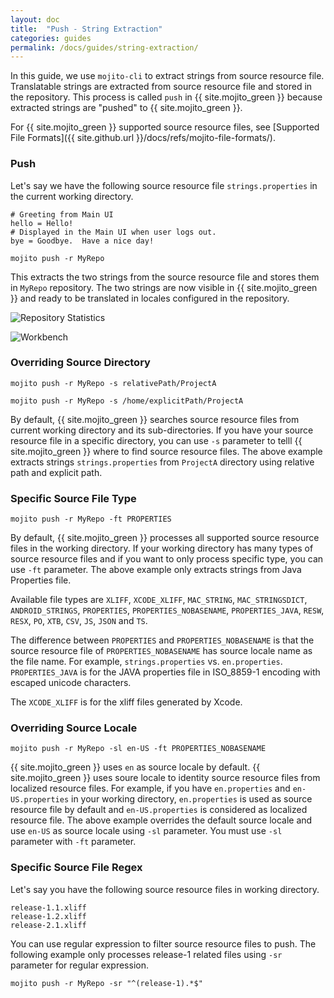 ```yaml
---
layout: doc
title:  "Push - String Extraction"
categories: guides
permalink: /docs/guides/string-extraction/
---
```


In this guide, we use `mojito-cli` to extract strings from source resource file.  Translatable strings are extracted from source resource file and stored in the repository.  This process is called `push` in {{ site.mojito_green }} because extracted strings are "pushed" to {{ site.mojito_green }}.  


For {{ site.mojito_green }} supported source resource files, see [Supported File Formats]({{ site.github.url }}/docs/refs/mojito-file-formats/).


### Push

Let's say we have the following source resource file `strings.properties` in the current working directory.

```properties
# Greeting from Main UI
hello = Hello!
# Displayed in the Main UI when user logs out.
bye = Goodbye.  Have a nice day!
```


    mojito push -r MyRepo


This extracts the two strings from the source resource file and stores them in `MyRepo` repository.  The two strings are now visible in {{ site.mojito_green }} and ready to be translated in locales configured in the repository.


![Repository Statistics](./images/repository-statistics.png)


![Workbench](./images/workbench.png)


### Overriding Source Directory

    mojito push -r MyRepo -s relativePath/ProjectA

    mojito push -r MyRepo -s /home/explicitPath/ProjectA


By default, {{ site.mojito_green }} searches source resource files from current working directory and its sub-directories.  If you have your source resource file in a specific directory, you can use `-s` parameter to telll {{ site.mojito_green }} where to find source resource files.  The above example extracts strings `strings.properties` from `ProjectA` directory using relative path and explicit path.


### Specific Source File Type

    mojito push -r MyRepo -ft PROPERTIES


By default, {{ site.mojito_green }} processes all supported source resource files in the working directory.  If your working directory has many types of source resource files and if you want to only process specific type, you can use `-ft` parameter.  The above example only extracts strings from Java Properties file.

Available file types are `XLIFF`, `XCODE_XLIFF`, `MAC_STRING`, `MAC_STRINGSDICT`, `ANDROID_STRINGS`, `PROPERTIES`, `PROPERTIES_NOBASENAME`, `PROPERTIES_JAVA`, `RESW`, `RESX`, `PO`, `XTB`, `CSV`, `JS`, `JSON` and `TS`.

The difference between `PROPERTIES` and `PROPERTIES_NOBASENAME` is that the source resource file of `PROPERTIES_NOBASENAME` has source locale name as the file name. For example, `strings.properties` vs. `en.properties`. `PROPERTIES_JAVA` is for the JAVA properties file in ISO_8859-1 encoding with escaped unicode characters.

The `XCODE_XLIFF` is for the xliff files generated by Xcode.


### Overriding Source Locale

    mojito push -r MyRepo -sl en-US -ft PROPERTIES_NOBASENAME


{{ site.mojito_green }} uses `en` as source locale by default.  {{ site.mojito_green }} uses soure locale to identity source resource files from localized resource files.  For example, if you have `en.properties` and `en-US.properties` in your working directory, `en.properties` is used as source resource file by default and `en-US.properties` is considered as localized resource file. The above example overrides the default source locale and use `en-US` as source locale using `-sl` parameter.  You must use `-sl` parameter with `-ft` parameter.


### Specific Source File Regex

Let's say you have the following source resource files in working directory.

    release-1.1.xliff
    release-1.2.xliff
    release-2.1.xliff

You can use regular expression to filter source resource files to push.  The following example only processes release-1 related files using `-sr` parameter for regular expression.

    mojito push -r MyRepo -sr "^(release-1).*$"
